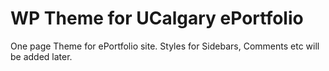 # WP Theme for UCalgary ePortfolio

One page Theme for ePortfolio site. Styles for Sidebars, Comments etc will be added later. 
